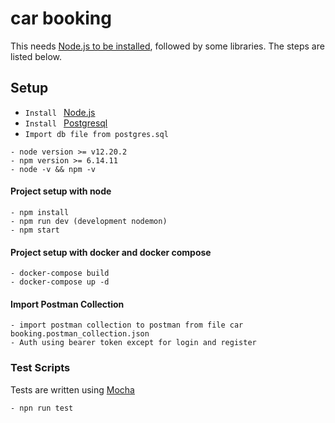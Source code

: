 # car booking

This needs [Node.js to be installed](https://docs.npmjs.com/downloading-and-installing-node-js-and-npm), followed by some libraries. The steps are listed below.

## Setup

- `Install `  [Node.js](https://www.digitalocean.com/community/tutorials/how-to-install-node-js-on-ubuntu-20-04)
- `Install ` [Postgresql](https://www.digitalocean.com/community/tutorials/how-to-install-postgresql-on-ubuntu-20-04-quickstart)
- `Import db file from postgres.sql`
```
- node version >= v12.20.2
- npm version >= 6.14.11
- node -v && npm -v
``` 

#### Project setup with node
```
- npm install
- npm run dev (development nodemon)
- npm start 
```
#### Project setup with docker and docker compose
```
- docker-compose build
- docker-compose up -d
```

#### Import Postman Collection
```
- import postman collection to postman from file car booking.postman_collection.json
- Auth using bearer token except for login and register
```

### Test Scripts
Tests are written using [Mocha](https://mochajs.org/) 
```
- npn run test
```

